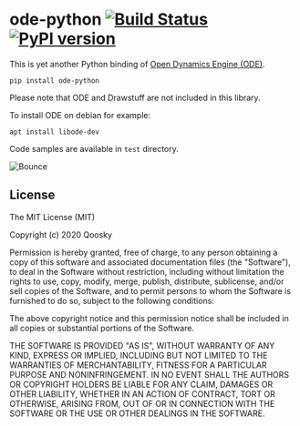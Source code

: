 ode-python [![Build Status](https://travis-ci.com/qoosky/ode-python.svg?branch=master)](https://travis-ci.com/qoosky/ode-python) [![PyPI version](https://badge.fury.io/py/ode-python.svg)](https://badge.fury.io/py/ode-python)
==================
This is yet another Python binding of [Open Dynamics Engine (ODE)](https://www.ode.org/).

	pip install ode-python

Please note that ODE and Drawstuff are not included in this library.

To install ODE on debian for example:

	apt install libode-dev

Code samples are available in `test` directory.

![Bounce](https://raw.githubusercontent.com/qoosky/ode-python/master/images/bounce.png)


License
------------------
The MIT License (MIT)

Copyright (c) 2020 Qoosky

Permission is hereby granted, free of charge, to any person obtaining a copy
of this software and associated documentation files (the "Software"), to deal
in the Software without restriction, including without limitation the rights
to use, copy, modify, merge, publish, distribute, sublicense, and/or sell
copies of the Software, and to permit persons to whom the Software is
furnished to do so, subject to the following conditions:

The above copyright notice and this permission notice shall be included in all
copies or substantial portions of the Software.

THE SOFTWARE IS PROVIDED "AS IS", WITHOUT WARRANTY OF ANY KIND, EXPRESS OR
IMPLIED, INCLUDING BUT NOT LIMITED TO THE WARRANTIES OF MERCHANTABILITY,
FITNESS FOR A PARTICULAR PURPOSE AND NONINFRINGEMENT. IN NO EVENT SHALL THE
AUTHORS OR COPYRIGHT HOLDERS BE LIABLE FOR ANY CLAIM, DAMAGES OR OTHER
LIABILITY, WHETHER IN AN ACTION OF CONTRACT, TORT OR OTHERWISE, ARISING FROM,
OUT OF OR IN CONNECTION WITH THE SOFTWARE OR THE USE OR OTHER DEALINGS IN THE
SOFTWARE.
